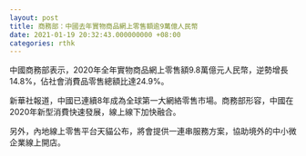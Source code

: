 ```yaml
---
layout: post
title: 商務部：中國去年實物商品網上零售額逾9萬億人民幣
date: 2021-01-19 20:32:43.000000000 +08:00
categories: rthk
---
```


中國商務部表示，2020年全年實物商品網上零售額9.8萬億元人民幣，逆勢增長14.8%，佔社會消費品零售總額比達24.9%。

新華社報道，中國已連續8年成為全球第一大網絡零售市場。商務部形容，中國在2020年新型消費快速發展，線上線下加快融合。

另外，內地線上零售平台天貓公布，將會提供一連串服務方案，協助境外的中小微企業線上開店。
